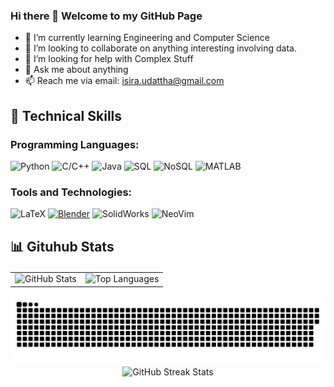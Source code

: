 ### Hi there 👋 Welcome to my GitHub Page

- 🌱 I’m currently learning Engineering and Computer Science
- 👯 I’m looking to collaborate on anything interesting involving data.
- 🤔 I’m looking for help with Complex Stuff
- 💬 Ask me about anything
- 📫 Reach me via email: isira.udattha@gmail.com

## 🔧 Technical Skills



### Programming Languages:
![Python](https://img.shields.io/badge/-Python-blue?style=flat-square&logo=python&logoColor=white)
![C/C++](https://img.shields.io/badge/-C%2FC%2B%2B-blue?style=flat-square&logo=c%2B%2B&logoColor=white)
![Java](https://img.shields.io/badge/-Java-orange?style=flat-square&logo=openjdk&logoColor=white)
![SQL](https://img.shields.io/badge/-SQLite-red?style=flat-square&logo=sqlite&logoColor=white)
![NoSQL](https://img.shields.io/badge/-MongoDB-brightgreen?style=flat-square&logo=mongodb&logoColor=white)
![MATLAB](https://img.shields.io/badge/-MATLAB-blueviolet?style=flat-square&logo=mathworks&logoColor=white)


### Tools and Technologies:
![LaTeX](https://img.shields.io/badge/-LaTeX-teal?style=flat-square&logo=latex&logoColor=white)
[![Blender](https://img.shields.io/badge/-Blender-orange?style=flat-square&logo=blender&logoColor=white)](https://www.artstation.com/isira123)
![SolidWorks](https://img.shields.io/badge/-SolidWorks-green?style=flat-square&logo=dassaultsystemes&logoColor=white)
![NeoVim](https://img.shields.io/badge/NeoVim-%2357A143.svg?&style=flat-square&logo=neovim&logoColor=white)


<!-- ## 🚀 Projects -->

<!-- ## 📜 Blogs & Publications -->
## 📊 Gituhub Stats
<div align="center">
  <!-- Grid Layout for Stats -->
  <table style="width:100%; max-width: 900px; margin-top: 20px;">
    <tr>
      <td align="center">
        <img width="400" src="https://github-readme-stats.vercel.app/api/?username=IsiraUdaththa&hide_border=true&show_icons=true&card_width=400&hide_title=true&bg_color=0d1117&text_color=ffffff&icon_color=ffffff&ring_color=ffffff" alt="GitHub Stats">
      </td>
      <td align="center">
        <img width="400" src="https://github-readme-stats.vercel.app/api/top-langs/?username=IsiraUdaththa&layout=compact&bg_color=0d1117&text_color=ffffff&card_width=400&hide_title=true&hide_border=true" alt="Top Languages">
      </td>
    </tr>
  </table>
<!-- Contribution Grid Snake -->
    <img src="https://raw.githubusercontent.com/IsiraUdaththa/IsiraUdaththa/output/github-contribution-grid-snake-dark.svg">
  <img width="822" src="https://github-readme-streak-stats.herokuapp.com/?user=IsiraUdaththa&theme=github_dark&mode=weekly&card_width=822&hide_border=true" alt="GitHub Streak Stats">
  
</div>
